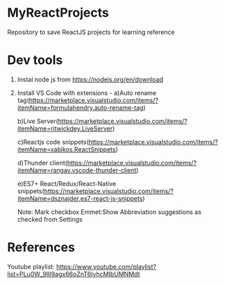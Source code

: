 # MyReactProjects
Repository to save ReactJS projects for learning reference

# Dev tools
1) Instal node js from https://nodejs.org/en/download
2) Install VS Code with extensions - 
    a)Auto rename tag(https://marketplace.visualstudio.com/items/?itemName=formulahendry.auto-rename-tag)
   
    b)Live Server(https://marketplace.visualstudio.com/items/?itemName=ritwickdey.LiveServer)
   
    c)Reactjs code snippets(https://marketplace.visualstudio.com/items/?itemName=xabikos.ReactSnippets)
   
    d)Thunder client(https://marketplace.visualstudio.com/items/?itemName=rangav.vscode-thunder-client)
   
    e)ES7+ React/Redux/React-Native snippets(https://marketplace.visualstudio.com/items/?itemName=dsznajder.es7-react-js-snippets)

    Note: Mark checkbox Emmet:Show Abbreviation suggestions as checked from Settings

# References
Youtube playlist: https://www.youtube.com/playlist?list=PLu0W_9lII9agx66oZnT6IyhcMIbUMNMdt
